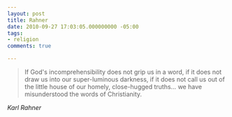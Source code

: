 ```yaml
---
layout: post
title: Rahner
date: 2010-09-27 17:03:05.000000000 -05:00
tags:
- religion
comments: true

---
```

<blockquote class="big">If God's incomprehensibility does not grip us in a word, if it does not draw us into our super-luminous darkness, if it does not call us out of the little house of our homely, close-hugged truths&hellip; we have misunderstood the words of Christianity.</blockquote>

<cite class="big">Karl Rahner</cite>



